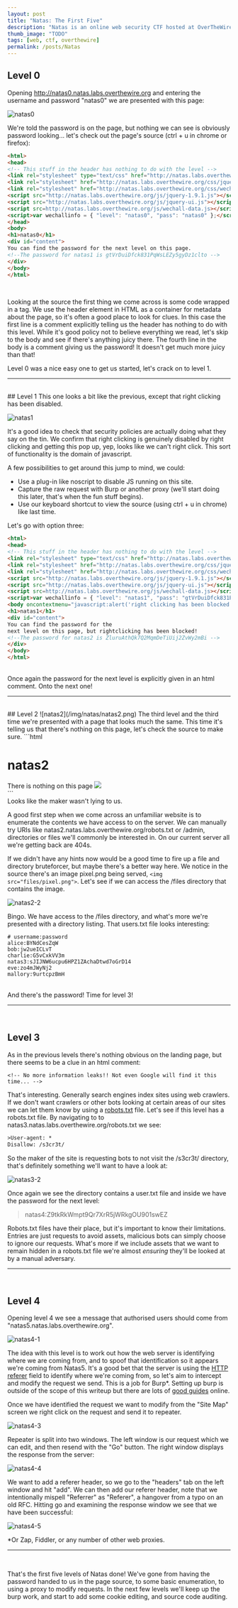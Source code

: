 ```yaml
---
layout: post
title: "Natas: The First Five"
description: "Natas is an online web security CTF hosted at OverTheWire.org. In this post we'll go through the first few challenges..."
thumb_image: "TODO"
tags: [web, ctf, overthewire]
permalink: /posts/Natas
---
```


## Level 0
Opening http://natas0.natas.labs.overthewire.org and entering the username and password "natas0" we are presented with this page:

![natas0](/img/natas/natas0.png)

We're told the password is on the page, but nothing we can see is obviously password looking... let's check out the page's source (ctrl + u in chrome or firefox):

```html
<html>
<head>
<!-- This stuff in the header has nothing to do with the level -->
<link rel="stylesheet" type="text/css" href="http://natas.labs.overthewire.org/css/level.css">
<link rel="stylesheet" href="http://natas.labs.overthewire.org/css/jquery-ui.css" />
<link rel="stylesheet" href="http://natas.labs.overthewire.org/css/wechall.css" />
<script src="http://natas.labs.overthewire.org/js/jquery-1.9.1.js"></script>
<script src="http://natas.labs.overthewire.org/js/jquery-ui.js"></script>
<script src=http://natas.labs.overthewire.org/js/wechall-data.js></script><script src="http://natas.labs.overthewire.org/js/wechall.js"></script>
<script>var wechallinfo = { "level": "natas0", "pass": "natas0" };</script>
</head>
<body>
<h1>natas0</h1>
<div id="content">
You can find the password for the next level on this page.
<!--The password for natas1 is gtVrDuiDfck831PqWsLEZy5gyDz1clto -->
</div>
</body>
</html>
```
<br>

Looking at the source the first thing we come across is some code wrapped in a <head> tag. We use the header element in HTML as a container for metadata about the page, so it's often a good place to look for clues. In this case the first line is a comment explicitly telling us the header has nothing to do with this level. While it's good policy not to believe everything we read, let's skip to the body and see if there's anything juicy there. The fourth line in the body is a comment giving us the password! It doesn't get much more juicy than that!

Level 0 was a nice easy one to get us started, let's crack on to level 1.

<hr>
<br>
## Level 1
This one looks a bit like the previous, except that right clicking has been disabled.

![natas1](/img/natas/natas1.png)

It's a good idea to check that security policies are actually doing what they say on the tin. We confirm that right clicking is genuinely disabled by right clicking and getting this pop up, yep, looks like we can't right click. This sort of functionality is the domain of javascript.

A few possibilities to get around this jump to mind, we could:
* Use a plug-in like noscript to disable JS running on this site.
* Capture the raw request with Burp or another proxy (we'll start doing this later, that's when the fun stuff begins).
* Use our keyboard shortcut to view the source (using ctrl + u in chrome) like last time.

Let's go with option three:

```html
<html>
<head>
<!-- This stuff in the header has nothing to do with the level -->
<link rel="stylesheet" type="text/css" href="http://natas.labs.overthewire.org/css/level.css">
<link rel="stylesheet" href="http://natas.labs.overthewire.org/css/jquery-ui.css" />
<link rel="stylesheet" href="http://natas.labs.overthewire.org/css/wechall.css" />
<script src="http://natas.labs.overthewire.org/js/jquery-1.9.1.js"></script>
<script src="http://natas.labs.overthewire.org/js/jquery-ui.js"></script>
<script src=http://natas.labs.overthewire.org/js/wechall-data.js></script><script src="http://natas.labs.overthewire.org/js/wechall.js"></script>
<script>var wechallinfo = { "level": "natas1", "pass": "gtVrDuiDfck831PqWsLEZy5gyDz1clto" };</script></head>
<body oncontextmenu="javascript:alert('right clicking has been blocked!');return false;">
<h1>natas1</h1>
<div id="content">
You can find the password for the
next level on this page, but rightclicking has been blocked!
<!--The password for natas2 is ZluruAthQk7Q2MqmDeTiUij2ZvWy2mBi -->
</div>
</body>
</html>
```
<br>
Once again the password for the next level is explicitly given in an html comment. Onto the next one!

<hr>
<br>
## Level 2
![natas2](/img/natas/natas2.png)
The third level and the third time we're presented with a page that looks much the same. This time it's telling us that there's nothing on this page, let's check the source to make sure.
```html
<html>
<head>
<!-- This stuff in the header has nothing to do with the level -->
<link rel="stylesheet" type="text/css" href="http://natas.labs.overthewire.org/css/level.css">
<link rel="stylesheet" href="http://natas.labs.overthewire.org/css/jquery-ui.css" />
<link rel="stylesheet" href="http://natas.labs.overthewire.org/css/wechall.css" />
<script src="http://natas.labs.overthewire.org/js/jquery-1.9.1.js"></script>
<script src="http://natas.labs.overthewire.org/js/jquery-ui.js"></script>
<script src=http://natas.labs.overthewire.org/js/wechall-data.js></script><script src="http://natas.labs.overthewire.org/js/wechall.js"></script>
<script>var wechallinfo = { "level": "natas2", "pass": "ZluruAthQk7Q2MqmDeTiUij2ZvWy2mBi" };</script></head>
<body>
<h1>natas2</h1>
<div id="content">
There is nothing on this page
<img src="files/pixel.png">
</div>
</body></html>
```
<br>
Looks like the maker wasn't lying to us.

A good first step when we come across an unfamiliar website is to enumerate the contents we have access to on the server. We can manually try URIs like natas2.natas.labs.overthewire.org/robots.txt or /admin, directories or files we'll commonly be interested in. On our current server all we're getting back are 404s.  

If we didn't have any hints now would be a good time to fire up a file and directory bruteforcer, but maybe there's a better way here.
We notice in the source there's an image pixel.png being served, ```<img src="files/pixel.png">```. Let's see if we can access the /files directory that contains the image.


![natas2-2](/img/natas/natas2-2.png)

Bingo. We have access to the /files directory, and what's more we're presented with a directory listing. That users.txt file looks interesting:

```
# username:password
alice:BYNdCesZqW
bob:jw2ueICLvT
charlie:G5vCxkVV3m
natas3:sJIJNW6ucpu6HPZ1ZAchaDtwd7oGrD14
eve:zo4mJWyNj2
mallory:9urtcpzBmH
```

<br>
And there's the password! Time for level 3!
<hr>
<br>

## Level 3
As in the previous levels there's nothing obvious on the landing page, but there seems to be a clue in an html comment:

```<!-- No more information leaks!! Not even Google will find it this time... -->```

That's interesting. Generally search engines index sites using web crawlers. If we don't want crawlers or other bots looking at certain areas of our sites we can let them know by using a [robots.txt](https://en.wikipedia.org/wiki/Robots_exclusion_standard) file. Let's see if this level has a robots.txt file. By navigating to to natas3.natas.labs.overthewire.org/robots.txt we see:

```txt
>User-agent: *
Disallow: /s3cr3t/
```
So the maker of the site is requesting bots to not visit the /s3cr3t/ directory, that's definitely something we'll want to have a look at:
<br>

![natas3-2](/img/natas/natas3-2.png)

Once again we see the directory contains a user.txt file and inside we have the password for the next level:

>natas4:Z9tkRkWmpt9Qr7XrR5jWRkgOU901swEZ

Robots.txt files have their place, but it's important to know their limitations. Entries are just requests to avoid assets, malicious bots can simply choose to ignore our requests. What's more if we include assets that we want to remain hidden in a robots.txt file we're almost *ensuring* they'll be looked at by a manual adversary.

<hr>
<br>


## Level 4
Opening level 4 we see a message that authorised users should come from "natas5.natas.labs.overthewire.org".

![natas4-1](/img/natas/natas4-1.png)

The idea with this level is to work out how the web server is identifying where we are coming from, and to spoof that identification so it appears we're coming from Natas5. It's a good bet that the server is using the [HTTP referer](https://en.wikipedia.org/wiki/HTTP_referer) field to identify where we're coming from, so let's aim to intercept and modify the request we send. This is a job for Burp*. Setting up burp is outside of the scope of this writeup but there are lots of [good guides](https://portswigger.net/burp/help/suite_gettingstarted) online.

Once we have identified the request we want to modify from the "Site Map" screen we right click on the request and send it to repeater.

![natas4-3](/img/natas/natas4-4.png)

Repeater is split into two windows. The left window is our request which we can edit, and then resend with the "Go" button. The right window displays the response from the server:

![natas4-4](/img/natas/natas4-3.png)

We want to add a referer header, so we go to the "headers" tab on the left window and hit "add". We can then add our referer header, note that we intentionally mispell "Referrer" as "Referer", a hangover from a typo on an old RFC. Hitting go and examining the response window we see that we have been successful:

![natas4-5](/img/natas/natas4-5.png)

*Or Zap, Fiddler, or any number of other web proxies.

<hr>
<br>

That's the first five levels of Natas done! We've gone from having the password handed to us in the page source, to some basic enumeration, to using a proxy to modify requests. In the next few levels we'll keep up the burp work, and start to add some cookie editing, and source code auditing.
